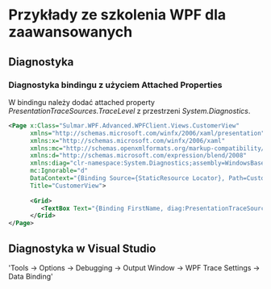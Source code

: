 # Przykłady ze szkolenia WPF dla zaawansowanych


## Diagnostyka 

### Diagnostyka bindingu z użyciem Attached Properties

W bindingu należy dodać attached property _PresentationTraceSources.TraceLevel_ z przestrzeni _System.Diagnostics_.


~~~ xml
<Page x:Class="Sulmar.WPF.Advanced.WPFClient.Views.CustomerView"
      xmlns="http://schemas.microsoft.com/winfx/2006/xaml/presentation"
      xmlns:x="http://schemas.microsoft.com/winfx/2006/xaml"
      xmlns:mc="http://schemas.openxmlformats.org/markup-compatibility/2006" 
      xmlns:d="http://schemas.microsoft.com/expression/blend/2008" 
      xmlns:diag="clr-namespace:System.Diagnostics;assembly=WindowsBase"
      mc:Ignorable="d"       
      DataContext="{Binding Source={StaticResource Locator}, Path=CustomerViewModel}" 
      Title="CustomerView">
      
      <Grid>
         <TextBox Text="{Binding FirstName, diag:PresentationTraceSources.TraceLevel=High}" Tag="First name" />
      </Grid>
</Page>    
~~~

## Diagnostyka w Visual Studio

'Tools -> Options -> Debugging -> Output Window -> WPF Trace Settings -> Data Binding'





